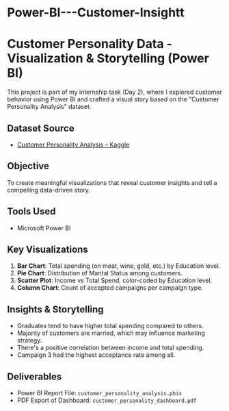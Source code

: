 # Power-BI---Customer-Insightt
# Customer Personality Data - Visualization & Storytelling (Power BI)

This project is part of my internship task (Day 2), where I explored customer behavior using Power BI and crafted a visual story based on the "Customer Personality Analysis" dataset.

## Dataset Source
- [Customer Personality Analysis – Kaggle](https://www.kaggle.com/datasets/imakash3011/customer-personality-analysis)

## Objective
To create meaningful visualizations that reveal customer insights and tell a compelling data-driven story.

## Tools Used
- Microsoft Power BI

## Key Visualizations
1. **Bar Chart**: Total spending (on meat, wine, gold, etc.) by Education level.
2. **Pie Chart**: Distribution of Marital Status among customers.
3. **Scatter Plot**: Income vs Total Spend, color-coded by Education level.
4. **Column Chart**: Count of accepted campaigns per campaign type.

## Insights & Storytelling
- Graduates tend to have higher total spending compared to others.
- Majority of customers are married, which may influence marketing strategy.
- There's a positive correlation between income and total spending.
- Campaign 3 had the highest acceptance rate among all.

## Deliverables
- Power BI Report File: `customer_personality_analysis.pbix`
- PDF Export of Dashboard: `customer_personality_dashboard.pdf`
